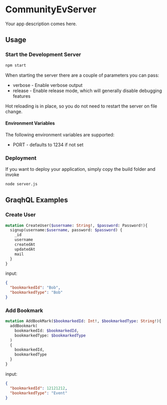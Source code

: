 # CommunityEvServer
Your app description comes here.

## Usage

### Start the Development Server
```Bash
npm start
```

When starting the server there are a couple of parameters you can pass:
* verbose - Enable verbose output
* release - Enable release mode, which will generally disable debugging features

Hot reloading is in place, so you do not need to restart the server on file change.

#### Environment Variables
The following environment variables are supported:
* PORT - defaults to 1234 if not set

### Deployment
If you want to deploy your application, simply copy the build folder and invoke
```Bash
node server.js
```

## GraqhQL Examples

### Create User
```graphql
mutation CreateUser($username: String!, $password: Password!){
  signup(username:$username, password: $password) {
    _id
    username
    createdAt
    updatedAt
    mail
  }
}
```
input:

```json
{
  "bookmarkedId": "Bob",
  "bookmarkedType": "Bob"
}
```
### Add Bookmark

```graphql
mutation AddBookMark($bookmarkedId: Int!, $bookmarkedType: String!){
  addBookmark(
    bookmarkedId: $bookmarkedId,
	bookmarkedType: $bookmarkedType
  )
  {
    bookmarkedId,
    bookmarkedType
  }
}
```
input:

```json
{
  "bookmarkedId": 12121212,
  "bookmarkedType": "Event"
}
```
